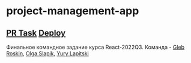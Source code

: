 # project-management-app
**[PR Task](https://github.com/Yura703/project-management-app/pull/1)**
**[Deploy](https://rss-pm.netlify.app/)**
------------------------------------------------------
Финальное командное задание курса React-2022Q3.
Команда - [Gleb Roskin](https://github.com/rincewizz), [Olga Slapik](https://github.com/Ol4ik88), [Yury Lapitski](https://github.com/yura703)
